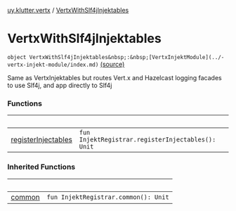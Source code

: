 [uy.klutter.vertx](../index.md) / [VertxWithSlf4jInjektables](.)


# VertxWithSlf4jInjektables
`object VertxWithSlf4jInjektables&nbsp;:&nbsp;[VertxInjektModule](../-vertx-injekt-module/index.md)` [(source)](https://github.com/kohesive/klutter/blob/master/vertx3-jdk8/src/main/kotlin/uy/klutter/vertx/Injektable.kt#L25)

Same as VertxInjektables but routes Vert.x and Hazelcast logging facades to use Slf4j, and app directly to Slf4j



### Functions

|&nbsp;|&nbsp;|
|---|---|
| [registerInjectables](register-injectables.md) | `fun InjektRegistrar.registerInjectables(): Unit` |

### Inherited Functions

|&nbsp;|&nbsp;|
|---|---|
| [common](../-vertx-injekt-module/common.md) | `fun InjektRegistrar.common(): Unit` |
